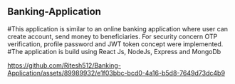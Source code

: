 ## Banking-Application
#This application is similar to an online banking application where user can create account, send money
to beneficiaries. For security concern OTP verification, profile password and JWT token concept were
implemented.
#The application is build using React Js, NodeJs, Express and MongoDb


https://github.com/Ritesh512/Banking-Application/assets/89989932/e1f03bbc-bcd0-4a16-b5d8-7649d73dc4b9


